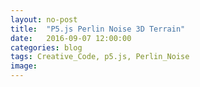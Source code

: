 ```yaml
---
layout: no-post
title:  "P5.js Perlin Noise 3D Terrain"
date:   2016-09-07 12:00:00
categories: blog
tags: Creative_Code, p5.js, Perlin_Noise
image:
---
```

<script src="/js/p5Sketches/P5perlinTerrain.js" type="text/javascript"></script>
